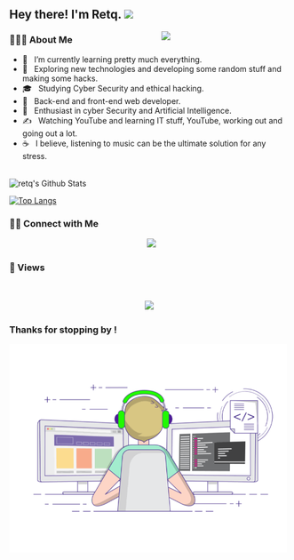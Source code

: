 <h2> Hey there! I'm Retq. <img src="https://github.com/souvikguria98/souvikguria98/blob/master/Hi.gif" width="25"></h2>
<img align='right' src="https://media.giphy.com/media/M9gbBd9nbDrOTu1Mqx/giphy.gif" width="230">

<p align="center">

<h3> 👨🏻‍💻 About Me </h3>

- 🔭 &nbsp; I’m currently learning pretty much everything.
- 🤔 &nbsp; Exploring new technologies and developing some random stuff and making some hacks.
- 🎓 &nbsp; Studying Cyber Security and ethical hacking.
- 💼 &nbsp; Back-end and front-end web developer.
- 🌱 &nbsp; Enthusiast in cyber Security and Artificial Intelligence.
- ✍️ &nbsp; Watching YouTube and learning IT stuff, YouTube, working out and going out a lot.
- ☕ &nbsp; I believe, listening to music can be the ultimate solution for any stress. 

</p>

<br>
      
<img align="center" src="https://github-readme-stats.vercel.app/api?username=retq&include_all_commits=true&count_private=true&show_icons=true&line_height=20&title_color=7A7ADB&icon_color=2234AE&text_color=D3D3D3&bg_color=0,000000,130F40" alt="retq's Github Stats">


</br>

[![Top Langs](https://github-readme-stats.vercel.app/api/top-langs/?username=retq&layout=compact&text_color=daf7dc&bg_color=151515)](https://github.com/devSouvik/github-readme-stats)


<h3> 🤝🏻 Connect with Me </h3>

<p align="center">
&nbsp; <a href="https://twitter.com/retqdev" target="_blank" rel="noopener noreferrer"><img src="https://img.icons8.com/plasticine/100/000000/twitter.png" width="50" /></a>
</p>

<h3> 👀 Views </h3>

<p align="center"> 
  <br>  <br>
  <img src="https://profile-counter.glitch.me/retq/count.svg" />
</p>

<h3>Thanks for stopping by !</h3>

<img align="center" alt="GIF" src="https://raw.githubusercontent.com/devSouvik/devSouvik/master/gif3.gif" width="500"/>

